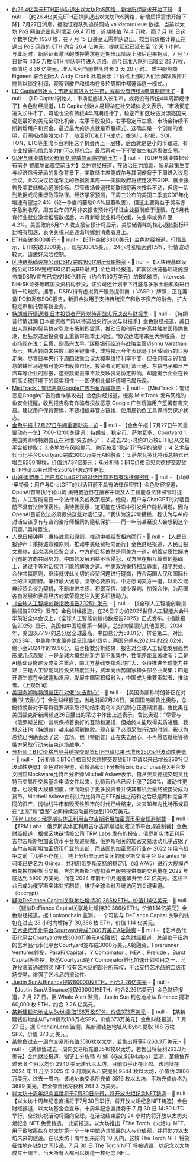 - [约26.4亿美元ETH正排队退出以太坊PoS网络，新增质押需求开始下降]() - 📰 null - 【约26.4亿美元ETH正排队退出以太坊PoS网络，新增质押需求开始下降】7月27日消息，据验证者队列追踪网站 validatorqueue 数据，当前以太坊 PoS 网络退出队列增至 69.4 万枚，近期峰值 74.4 万枚，而 7 月 16 日这个数字仅为 1920 枚，在 7 月 15 日甚至无需排队退出。按当前价格计算正在退出 PoS 网络的 ETH 约合 26.4 亿美元，提款延迟已延长至 12 天 1 小时。 
与此同时，新验证者激活的质押需求在近期出现阶段上涨后迎来拐点，7 月 17 日曾有 43.5 万枚 ETH 排队等待进入网络，而今日准入队列已降至 22 万枚，价值约 8.36 亿美元，准入队列当前排队时长 3 天 20 小时。 
质押服务商 Figment 联合创始人 Andy Cronk 此前表示：「价格上涨时人们会解除质押并抛售以锁定利润，观察到散户和机构在多轮周期中都遵循这一模式。」
- [LD Capital创始人：市场彻底进入长牛市，或将没有传统4年周期规律了](https://x.com/Jackyi_ld/status/1949343789459579382) - 📰 null - 【LD Capital创始人：市场彻底进入长牛市，或将没有传统4年周期规律了】金色财经报道，LD Capital创始人易理华在社交媒体发文表示，“市场彻底进入长牛市了，可能也没有传统4年周期规律了，稳定币和区块链对漂亮国来说是最好的美元全球化机会，左手币股投资，右手稳定币生息，市场会持续不断新增用户和资金。最近最大的热点就是币股模式，这确实是一个创新的发明，币圈相对美股太小了，随着BTC和ETH成功，像SUI，BNB，SOl，TON，LTC等主流币会利用这个机会再上一层楼，后面就是更小的币跟进，有专业投研和信息能力的可以抓机会。最后再劝一下不要做空和远离做空圈。”
- [GDP与就业数据公布前夕 鲍威尔面临空前压力](https://flash.jin10.com/detail/20250727125857084800) - 📰 null - 【GDP与就业数据公布前夕 鲍威尔面临空前压力】金色财经报道，在政治压力加剧、贸易政策生变与经济信号矛盾的复杂背景下，美联储主席鲍威尔与其同僚将于下周进入议息会议。此次决议恰逢罕见的数据密集周——美国政府将接连发布GDP、就业报告及美联储核心通胀指标。尽管市场普遍预期联储将再次按兵不动，但这一系列数据或将重塑政策路径。经济学家预测，下周三公布的美国二季度GDP年化增速有望达2.4%（较一季度的萎缩0.5%显著改善），但这主要得益于贸易赤字急剧收窄。周五公布的7月非农报告预计将印证企业招聘趋于谨慎。在6月教育行业就业激增推高数据后，本月新增就业料将放缓，失业率或微升至4.2%。美国政府6月个人收支报告预计将显示，美联储青睐的核心通胀指标环比略有加速，表明关税只是逐渐转嫁到消费者身上。
- [ETH突破3800美元]() - 📰 null - 【ETH突破3800美元】金色财经报道，行情显示，ETH突破3800美元，现报3801.5美元，24小时涨幅达到1.5%，行情波动较大，请做好风险控制。
- [区块链基础设施公司DSRV完成160亿韩元B轮融资](https://n.news.naver.com/mnews/article/018/0006071803) - 📰 null - 【区块链基础设施公司DSRV完成160亿韩元B轮融资】金色财经报道，韩国区块链基础设施服务商DSRV宣布已完成160亿韩元（约合1160万美元）的B轮融资，Intervest、NH-SK证券等韩国投资机构参投，该公司还计划于下月底与多家金融机构进行新一轮融资。据悉，DSRV持有虚拟资产服务提供商（ VASP ）牌照，正在筹备IPO和发布SOC报告，新资金拟用于支持传统资产和数字资产的融合，扩大稳定币和托管等新业务。
- [特朗普行情退潮 日本投资者严阵以待迎战央行决议与财报季](https://flash.jin10.com/detail/20250727120501089800) - 📰 null - 【特朗普行情退潮 日本投资者严阵以待迎战央行决议与财报季】金色财经报道，美日出人意料的贸易协定引发市场剧烈震荡，推动日股创历史新高并触发国债抛售潮，但狂欢过后投资者正重新审视本土风险。“协议达成带来巨大解脱感，但市场现在说：且慢，别高兴太早，”瑞穗银行经济与战略主管Vishnu Varathan表示。焦点转向未来数日的关键事件，或将揭示今年表现逊于区域同行的日股走向。尽管日本央行下周四政策会议大概率维持利率不变，但任何暗示9月加息的蛛丝马迹都可能冲击股债市场。投资者同时紧盯富士通、东京电子和日产汽车等企业的财报，这些数据虽来不及反映贸易协定影响，却能揭示企业在长期高关税环境下的真实韧性——即便相比最坏情境已属乐观。
- [MistTrack：警惕恶意Google广告钓鱼诈骗攻击](https://x.com/MistTrack_io/status/1949323310363521282) - 📰 null - 【MistTrack：警惕恶意Google广告钓鱼诈骗攻击】金色财经报道，慢雾 MistTrack 发布网络钓鱼安全提醒，收到报告称有诈骗者投放恶意 Google 广告诱骗用户签署有害交易。建议用户保持警惕，不要相信非官方链接，使用反钓鱼工具保持受保护状态。
- [金色午报 | 7月27日午间重要动态一览]() - 📰 null - 【金色午报 | 7月27日午间重要动态一览】7:00-12:00关键词：特朗普、稳定币、萨尔瓦多、Courtyard 
1.美国务卿称特朗普正在对俄“失去耐心”； 
2.过去72小时约31万枚ETH已从交易平台被提取； 
3.多地发布风险提示，防范披着“稳定币”马甲的骗局； 
4.艺术品代币化平台Courtyard完成3000万美元A轮融资； 
5.萨尔瓦多比特币总持仓已增至6250.18枚，价值约7.37亿美元； 
6.分析师：BTC价格自贝莱德提交现货ETF申请以来已增长250%但波动性更低。
- [山姆·奥特曼：用户与ChatGPT的对话目前不具有法律保密性](https://www.cls.cn/detail/2097292) - 📰 null - 【山姆·奥特曼：用户与ChatGPT的对话目前不具有法律保密性】金色财经报道，OpenAI首席执行官山姆·奥特曼近日在播客中谈及人工智能与法律监管时提到，人工智能需要一个法律体系或政策框架。他说，用户与ChatGPT的对话目前不具有法律保密性。奥特曼表示，这可能在诉讼中引发用户隐私问题，因为OpenAI目前依法必须提供这些对话记录。“我认为这非常糟糕，我认为与AI的对话应该享有与咨询治疗师相同的隐私保护——而一年前甚至没人会想到这个问题，”奥特曼说。
- [人民日报钟声：秉持诚意和原则，推动中美经贸相向而行](https://flash.jin10.com/detail/20250727080739134800) - 📰 null - 【人民日报钟声：秉持诚意和原则，推动中美经贸相向而行】金色财经报道，人民日报文章称，此次瑞典经贸会谈，中方的目标依然是同美方一道，朝着实质性解决问题的方向共同努力。中国的发展利益不容侵犯，双方应在相互尊重的基础上，通过平等对话探寻可能的解决之道。中美双方秉持相互尊重、和平共处、合作共赢原则，继续就彼此关切的经贸问题进行磋商，符合两国人民和国际社会的共同期待。秉持最大诚意，坚守必要原则。中方愿同美方一道，以此次瑞典经贸会谈为契机，不断增进共识、积累互信、减少误判、加强合作，为两国各自发展和世界经济的繁荣稳定注入更多积极动力。
- [《全球人工智能创新指数报告2025》发布](https://flash.jin10.com/detail/20250727094706143800) - 📰 null - 【《全球人工智能创新指数报告2025》发布】金色财经报道，在26日举办的2025世界人工智能大会科学前沿全体会议上，《全球人工智能创新指数报告2025》正式发布。《指数报告2025》显示，美国和中国稳居第一梯队，总分大幅领先其他国家。2024年，美国以77.97的总分居全球最高，中国总分为58.01分，排名第二。对比2023年，中美整体发展差距呈现缩小趋势，两国分差从2023年的22.02分，缩小至2024年的19.96分。结合指数分析结果，报告对全球人工智能发展趋势形成几点观察：一是全球大模型创新力量不断集中，性能差距显著收窄；二是AI基础设施建设成关注重点，南北方基础支撑鸿沟扩大，亟待推进全球能力共建；三是人工智能风险投资热度回升，资本向优势国家和头部企业聚集；四是开源生态在全球蓬勃发展，发展中国家积极融入，中国成为重要贡献者、推动者。（上观新闻）
- [美国务卿称特朗普正在对俄“失去耐心”](https://flash.jin10.com/detail/20250727113828725800) - 📰 null - 【美国务卿称特朗普正在对俄“失去耐心”】金色财经报道，当地时间7月26日，美国国务卿鲁比奥称，总统特朗普对于等待俄罗斯采取行动结束俄乌冲突的耐心正逐渐消退。鲁比奥在美国福克斯新闻频道26日播出的采访中作出上述表示。鲁比奥说：“尽管与（俄罗斯总统）普京保持着良好的互动和通话，但始终未能取得实质进展，我想这让他（特朗普）越来越感到挫败。现在到了必须采取行动的时刻，我认为总统已明确表达了这一立场。他（特朗普）正在失去耐心，不再愿意继续等待俄方采取行动来结束这场战争。”
- [分析师：BTC价格自贝莱德提交现货ETF申请以来已增长250%但波动性更低](https://x.com/EricBalchunas/status/1949157641747403040) - 📰 null - 【分析师：BTC价格自贝莱德提交现货ETF申请以来已增长250%但波动性更低】金色财经报道，彭博高级ETF分析师Eric Balchunas在X平台发文回应Blockware比特币分析师Mitchell Askew表示，自从贝莱德提交现货比特币交易所交易基金申请文件以来，比特币价格已经上涨了250%，波动性更低，也没有大规模回撤，继而吸引了更多投资者并使其有机会最终被接受成为货币。Mitchell Askew此前认为比特币在ETF推出之前和之后已是两种完全不同的资产，抛物线牛市和毁灭性熊市的时代已经结束，未来10年内比特币或将在“上涨”和“盘整”之间持续波动最终达到100万美元。
- [TRM Labs：俄罗斯实体正利用吉尔吉斯斯坦加密货币平台规避制裁](https://decrypt.co/331819/russian-entities-using-kyrgyzstans-crypto-industry-to-evade-sanctions-report) - 📰 null - 【TRM Labs：俄罗斯实体正利用吉尔吉斯斯坦加密货币平台规避制裁】金色财经报道，根据区块链情报公司 TRM Labs 发布的报告，俄罗斯实体正利用吉尔吉斯斯坦加密货币平台规避制裁，俄罗斯相关的加密交易活动几乎占据了吉尔吉斯斯坦加密货币行业的全部，而该国的加密货币行业在 2022 年俄乌战争之前「几乎不存在」。 
链上分析显示已关闭的俄罗斯交易平台 Garantex 很可能已更名为 Grinex，并利用俄罗斯支持的稳定币（如 A7A5）进行大规模卢布兑换加密货币交易，吉尔吉斯斯坦虚拟资产服务提供商的交易量在 2022 年底达到 5900 万美元，而在 2024 年前七个月迅速飙升至 42 亿美元。这些平台已成为俄罗斯实体对抗制裁，维持全球金融系统访问的关键渠道。（decrypt）
- [疑似DeFiance Capital关联地址增持30,366枚ETH，价值1.14亿美元](https://x.com/lookonchain/status/1949307450223710222) - 📰 null - 【疑似DeFiance Capital关联地址增持30,366枚ETH，价值1.14亿美元】金色财经报道，据 Lookonchain 监测，一个可能与 DeFiance Capital 关联的钱包在过去 28 小时内增持了 30,366 枚 ETH，价值 1.14 亿美元。
- [艺术品代币化平台Courtyard完成3000万美元A轮融资](https://fortune.com/2025/07/24/exclusive-forerunner-leads-30-million-round-in-collectibles-marketplace-courtyard/) - 📰 null - 【艺术品代币化平台Courtyard完成3000万美元A轮融资】金色财经报道，总部位于纽约的艺术品代币化平台Courtyard宣布成3000万美元A轮融资，Forerunner Ventures领投，ParaFi Capital 、Y Combinator 、NEA 、Prelude 、Burst Capital等参投，据悉Courtyard是Y Combinator孵化加速计划项目之一，允许投资者通过购买 NFT 持有艺术品的部分所有权，平台支持艺术品的二级市场交易，增强了艺术品的流动性。
- [Justin Sun从Binance提取60000枚ETH，约合2.26亿美元](https://x.com/whale_alert/status/1949292218147107268) - 📰 null - 【Justin Sun从Binance提取60000枚ETH，约合2.26亿美元】金色财经报道，7 月 27 日，据 Whale Alert 监测，Justin Sun 钱包地址从 Binance 提取 60,000 枚 ETH，约合 2.26 亿美元。
- [某新建钱包地址从Bybit提取188万枚SPX，价值373万美元](https://twitter.com/OnchainLens/status/1949287595172876416) - 📰 null - 【某新建钱包地址从Bybit提取188万枚SPX，价值373万美元】金色财经报道，7 月 27 日，据 OnchainLens 监测，某新建钱包地址从 Bybit 提取 188 万枚 SPX，价值 373 万美元。
- [某鲸鱼过去一周向交易所充值3516枚以太坊，若售出将获利263.3万美元](https://x.com/ai_9684xtpa/status/1949285748043288850) - 📰 null - 【某鲸鱼过去一周向交易所充值3516枚以太坊，若售出将获利263.3万美元】金色财经报道，据链上分析师 Ai 姨（@ai_9684xtpa）监测，某鲸鱼在过去 8 个月以均价 2940 美元建仓以太坊，目前似乎正在止盈。该地址在 2024 年 11 月至 2025 年 6 月期间从币安提出 9544 枚以太坊，价值约 2806 万美元。过去一周内，该地址向交易所充值 3516 枚以太坊，平均充值价格为 3689 美元，若全部售出将获利 263.3 万美元。
- [以太坊十周年纪念直播将于7月30日举行，将开放火炬纪念NFT铸造](https://x.com/ethereumfndn/status/1949142236744265879) - 📰 null - 【以太坊十周年纪念直播将于7月30日举行，将开放火炬纪念NFT铸造】金色财经报道，以太坊基金会宣布，十周年纪念直播将于 7 月 30 日 14:30 UTC 举行，全球庆祝活动将面向全球，在活动结束后的 24 小时内将开放以太坊火炬纪念 NFT 免费铸造。 
此前报道，以太坊推出「The Torch（火炬）」NFT，用于致敬那些在以太坊第一个十年中塑造其发展的人与价值观，并将助力以太坊未来的建设。在以太坊十周年到来前的 10 天内，这枚 The Torch NFT 将象征性地在钱包之间传递。7 月 30 日 The Torch NFT 将被销毁，以纪念以太坊成立十周年。当天所有人都可以铸造一枚纪念 NFT。
